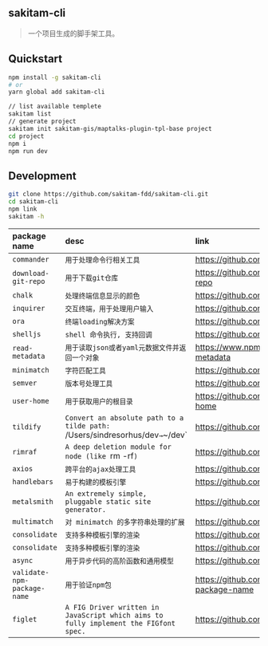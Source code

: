 ## sakitam-cli

> 一个项目生成的脚手架工具。

## Quickstart

```bash
npm install -g sakitam-cli
# or
yarn global add sakitam-cli

// list available templete
sakitam list
// generate project
sakitam init sakitam-gis/maptalks-plugin-tpl-base project
cd project
npm i
npm run dev
```

## Development

```bash
git clone https://github.com/sakitam-fdd/sakitam-cli.git
cd sakitam-cli
npm link
sakitam -h
```

| package name | desc | link |
| :--- | :---------- | :----- |
| `commander ` | `用于处理命令行相关工具` | https://github.com/tj/commander.js |
| `download-git-repo ` | `用于下载git仓库` | https://github.com/flipxfx/download-git-repo |
| `chalk` | `处理终端信息显示的颜色` | https://github.com/chalk/chalk |
| `inquirer` | `交互终端，用于处理用户输入` | https://github.com/SBoudrias/Inquirer.js |
| `ora` | `终端loading解决方案` | https://github.com/sindresorhus/ora |
| `shelljs` | `shell 命令执行, 支持回调` | https://github.com/shelljs/shelljs |
| `read-metadata` | `用于读取json或者yaml元数据文件并返回一个对象` | https://www.npmjs.com/package/read-metadata |
| `minimatch` | `字符匹配工具` | https://github.com/isaacs/minimatch |
| `semver` | `版本号处理工具` | https://github.com/npm/node-semver |
| `user-home` | `用于获取用户的根目录` | https://github.com/sindresorhus/user-home |
| `tildify` | `Convert an absolute path to a tilde path: `/Users/sindresorhus/dev` → `~/dev` | https://github.com/sindresorhus/tildify |
| `rimraf` | `A deep deletion module for node (like `rm -rf`)` | https://github.com/isaacs/rimraf |
| `axios` | `跨平台的ajax处理工具` | https://github.com/axios/axios |
| `handlebars` | `易于构建的模板引擎` | https://github.com/wycats/handlebars.js |
| `metalsmith` | `An extremely simple, pluggable static site generator.` | https://github.com/segmentio/metalsmith |
| `multimatch` | `对 minimatch 的多字符串处理的扩展` | https://github.com/sindresorhus/multimatch |
| `consolidate` | `支持多种模板引擎的渲染` | https://github.com/tj/consolidate.js |
| `consolidate` | `支持多种模板引擎的渲染` | https://github.com/tj/consolidate.js |
| `async` | `用于异步代码的高阶函数和通用模型` | https://github.com/caolan/async |
| `validate-npm-package-name` | `用于验证npm包` | https://github.com/npm/validate-npm-package-name |
| `figlet` | `A FIG Driver written in JavaScript which aims to fully implement the FIGfont spec.` | https://github.com/patorjk/figlet.js |
